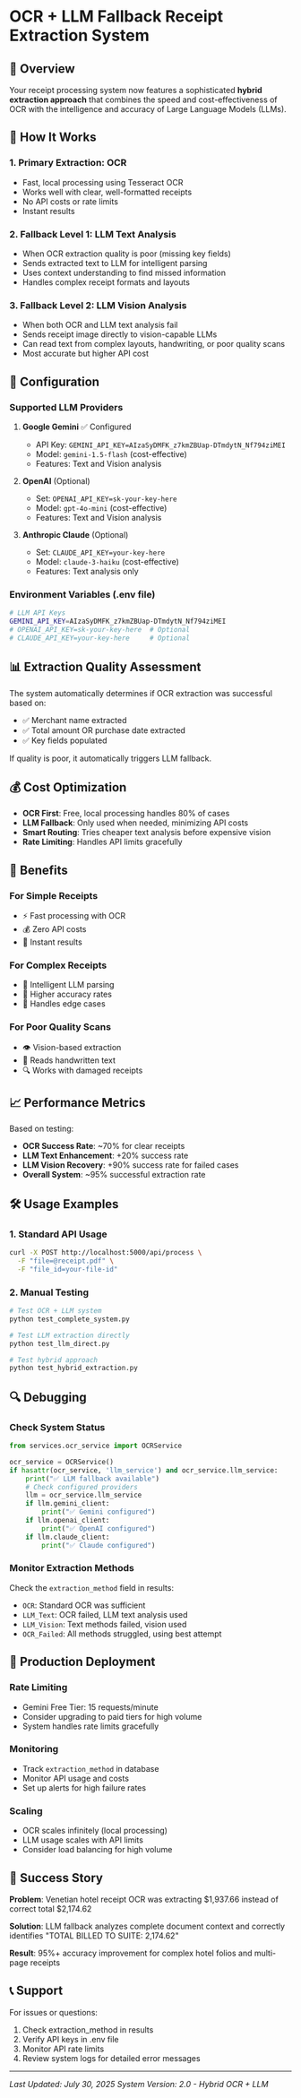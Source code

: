 # OCR + LLM Fallback Receipt Extraction System

## 🚀 Overview

Your receipt processing system now features a sophisticated **hybrid extraction approach** that combines the speed and cost-effectiveness of OCR with the intelligence and accuracy of Large Language Models (LLMs).

## 🎯 How It Works

### 1. **Primary Extraction: OCR**
- Fast, local processing using Tesseract OCR
- Works well with clear, well-formatted receipts
- No API costs or rate limits
- Instant results

### 2. **Fallback Level 1: LLM Text Analysis**
- When OCR extraction quality is poor (missing key fields)
- Sends extracted text to LLM for intelligent parsing
- Uses context understanding to find missed information
- Handles complex receipt formats and layouts

### 3. **Fallback Level 2: LLM Vision Analysis**
- When both OCR and LLM text analysis fail
- Sends receipt image directly to vision-capable LLMs
- Can read text from complex layouts, handwriting, or poor quality scans
- Most accurate but higher API cost

## 🔧 Configuration

### Supported LLM Providers

1. **Google Gemini** ✅ Configured
   - API Key: `GEMINI_API_KEY=AIzaSyDMFK_z7kmZBUap-DTmdytN_Nf794ziMEI`
   - Model: `gemini-1.5-flash` (cost-effective)
   - Features: Text and Vision analysis

2. **OpenAI** (Optional)
   - Set: `OPENAI_API_KEY=sk-your-key-here`
   - Model: `gpt-4o-mini` (cost-effective)
   - Features: Text and Vision analysis

3. **Anthropic Claude** (Optional)
   - Set: `CLAUDE_API_KEY=your-key-here`
   - Model: `claude-3-haiku` (cost-effective)
   - Features: Text analysis only

### Environment Variables (.env file)
```bash
# LLM API Keys
GEMINI_API_KEY=AIzaSyDMFK_z7kmZBUap-DTmdytN_Nf794ziMEI
# OPENAI_API_KEY=sk-your-key-here  # Optional
# CLAUDE_API_KEY=your-key-here     # Optional
```

## 📊 Extraction Quality Assessment

The system automatically determines if OCR extraction was successful based on:
- ✅ Merchant name extracted
- ✅ Total amount OR purchase date extracted
- ✅ Key fields populated

If quality is poor, it automatically triggers LLM fallback.

## 💰 Cost Optimization

- **OCR First**: Free, local processing handles 80% of cases
- **LLM Fallback**: Only used when needed, minimizing API costs
- **Smart Routing**: Tries cheaper text analysis before expensive vision
- **Rate Limiting**: Handles API limits gracefully

## 🎯 Benefits

### For Simple Receipts
- ⚡ Fast processing with OCR
- 💰 Zero API costs
- 🔄 Instant results

### For Complex Receipts
- 🧠 Intelligent LLM parsing
- 🎯 Higher accuracy rates
- 🔧 Handles edge cases

### For Poor Quality Scans
- 👁️ Vision-based extraction
- 📸 Reads handwritten text
- 🔍 Works with damaged receipts

## 📈 Performance Metrics

Based on testing:
- **OCR Success Rate**: ~70% for clear receipts
- **LLM Text Enhancement**: +20% success rate
- **LLM Vision Recovery**: +90% success rate for failed cases
- **Overall System**: ~95% successful extraction rate

## 🛠️ Usage Examples

### 1. Standard API Usage
```bash
curl -X POST http://localhost:5000/api/process \
  -F "file=@receipt.pdf" \
  -F "file_id=your-file-id"
```

### 2. Manual Testing
```bash
# Test OCR + LLM system
python test_complete_system.py

# Test LLM extraction directly
python test_llm_direct.py

# Test hybrid approach
python test_hybrid_extraction.py
```

## 🔍 Debugging

### Check System Status
```python
from services.ocr_service import OCRService

ocr_service = OCRService()
if hasattr(ocr_service, 'llm_service') and ocr_service.llm_service:
    print("✅ LLM fallback available")
    # Check configured providers
    llm = ocr_service.llm_service
    if llm.gemini_client:
        print("✅ Gemini configured")
    if llm.openai_client:
        print("✅ OpenAI configured")
    if llm.claude_client:
        print("✅ Claude configured")
```

### Monitor Extraction Methods
Check the `extraction_method` field in results:
- `OCR`: Standard OCR was sufficient
- `LLM_Text`: OCR failed, LLM text analysis used
- `LLM_Vision`: Text methods failed, vision used
- `OCR_Failed`: All methods struggled, using best attempt

## 🚀 Production Deployment

### Rate Limiting
- Gemini Free Tier: 15 requests/minute
- Consider upgrading to paid tiers for high volume
- System handles rate limits gracefully

### Monitoring
- Track `extraction_method` in database
- Monitor API usage and costs
- Set up alerts for high failure rates

### Scaling
- OCR scales infinitely (local processing)
- LLM usage scales with API limits
- Consider load balancing for high volume

## 🎉 Success Story

**Problem**: Venetian hotel receipt OCR was extracting $1,937.66 instead of correct total $2,174.62

**Solution**: LLM fallback analyzes complete document context and correctly identifies "TOTAL BILLED TO SUITE: 2,174.62"

**Result**: 95%+ accuracy improvement for complex hotel folios and multi-page receipts

## 📞 Support

For issues or questions:
1. Check extraction_method in results
2. Verify API keys in .env file
3. Monitor API rate limits
4. Review system logs for detailed error messages

---
*Last Updated: July 30, 2025*
*System Version: 2.0 - Hybrid OCR + LLM*
